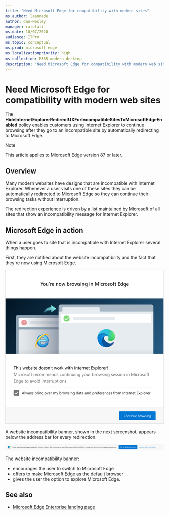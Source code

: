 ```yaml
---
title: "Need Microsoft Edge for compatibility with modern sites"
ms.author: laannade
author: dan-wesley
manager: ratetali
ms.date: 10/07/2020
audience: ITPro
ms.topic: conceptual
ms.prod: microsoft-edge
ms.localizationpriority: high
ms.collection: M365-modern-desktop
description: "Need Microsoft Edge for compatibility with modern web sites"
---
```


# Need Microsoft Edge for compatibility with modern web sites

The **HideInternetExplorerRedirectUXForIncompatibleSitesToMicrosoftEdgeEnabled** policy enables customers using Internet Explorer to continue browsing after they go to an incompatible site by automatically redirecting to Microsoft Edge.

> [!NOTE]
> This article applies to Microsoft Edge version 87 or later.

## Overview

Many modern websites have designs that are incompatible with Internet Explorer. Whenever a user visits one of these sites they can be automatically redirected to Microsoft Edge so they can continue their browsing tasks without interruption.

The redirection experience is driven by a list maintained by Microsoft of all sites that show an incompatibility message for Internet Explorer.

## Microsoft Edge in action

When a user goes to site that is incompatible with Internet Explorer several things happen.

First, they are notified about the website incompatibility and the fact that they're now using Microsoft Edge.

![Browsing notification and prompt to import data and preferences.](media/edge-learnmore-neededge/neededge-dialog1.png)

A website incompatibility banner, shown in the next screenshot, appears below the address bar for every redirection.

![Notification about modern sites and prompt to set Microsoft Edge as default browser or explore Microsoft Edge.](media/edge-learnmore-neededge/neededge-banner.png)

The website incompatibility banner:

- encourages the user to switch to Microsoft Edge
- offers to make Microsoft Edge as the default browser
- gives the user the option to explore Microsoft Edge.

## See also

- [Microsoft Edge Enterprise landing page](https://aka.ms/EdgeEnterprise)